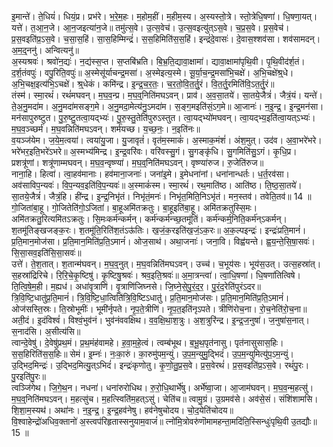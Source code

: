 

  
इ॒मान्ते॑। ते॒धियं॑। धियं॒प्र। प्रभ॑रे। भ॒रे॒म॒हः। म॒होम॒हीं। म॒हीम॒स्य। अ॒स्यस्तो॒त्रे। स्तो॒त्रेधि॒षणा॑। धि॒षणा॒यत्। यत्ते॑। त॒आ॒न॒जे। आ॒न॒जइत्या॑न॒जे॥ तमु॑त्स॒वे। उ॒त्स॒वेच॑। उ॒त्स॒वइत्यु॑त्ऽस॒वे। च॒प्र॒स॒वे। प्र॒स॒वेच॑। प्र॒स॒वइति॑प्र॒ऽस॒वे। च॒सा॒स॒हिं। सा॒स॒हिम्मिन्द्रं॑। स॒स॒हिमिति॑स॒स॒हिं। इन्द्रं॑दे॒वासः॑। दे॒वास॒श्शव॑सा। शव॑सामदन्। अ॒म॒द्॒ननु॑। अन्वित्यनु॑॥  
अ॒स्यश्रवः॑। श्रवो॑न॒द्यः॑। न॒द्य॑स्स॒प्त। स॒प्तबि॑भ्रति। बि॒भ्र॒ति॒द्यावा॒क्षामा॑। द्यावा॒क्षामा॑पृथि॒वी। पृ॒थि॒वीद॑र्श॒तं। द॒र्श॒तंवपुः॑। वपु॒रिति॒वपुः॑॥ अ॒स्मेसू॑र्याचन्द्र॒मसा॑। अ॒स्मेइत्य॒स्मे। सू॒र्या॒च॒न्द्र॒मसा॑भि॒चक्षे॑। अ॒भि॒चक्षे॑श्र्॒धे। अ॒भि॒चक्ष॒इत्य॑भि॒ऽचक्षे॑। श्र्॒धेकं। कमि॑न्द्र। इ॒न्द्र॒च॒र॒तः॒। च॒र॒तो॒वि॒त॒र्तु॒रं। वि॒त॒र्तु॒रमिति॑वि॒ऽत॒र्तु॒रं॥  
तंस्म॑। स्मा॒रथं॑। रथं॑मघवन्। म॒घ॒व॒न्प्र। म॒घ॒व्॒निति॑मघऽवन्। प्राव॑। अ॒व॒सा॒तये॑। सा॒तये॒जैत्रं॑। जैत्रं॒यं। यन्ते॑। ते॒अ॒नु॒मदा॑म। अ॒नु॒मदा॑मसङ्ग॒मे। अ॒नु॒मदा॒मेत्य॑नु॒ऽमदा॑म। स॒ङ्ग॒मइति॑सं॒ऽग॒मे॥ आ॒जानः॑। न॒इ॒न्द्र॒। इ॒न्द्र॒मन॑सा। मन॑सापुरुष्टुत। पु॒रु॒ष्टु॒तत्वा॒यद्भ्यः॑। पु॒रु॒स्तु॒तेति॑पुरुऽस्तुत। त्वा॒यद्भ्यो॑मघवन्। त्वा॒यद्भ्य॒इति॑त्वा॒यत्ऽभ्यः॑। म॒घ॒व॒ञ्च्छर्म॑। म॒घ॒वन्निति॑मघऽवन्। शर्म॑यच्छ। य॒च्छ॒नः॒। न॒इति॑नः॥  
व॒यञ्ज॑येम। ज॒ये॒म॒त्वया॑। त्वया॑यु॒जा। यु॒जावृतं॑। वृत॑म॒स्माकं॑। अ॒स्माक॒मंशं॑। अंश॒मुत्। उद॑व। अ॒वा॒भरे॑भरे। भरे॑भर॒इति॒भरे॑ऽभरे॥ अ॒स्मभ्य॑मिन्द्र। इ॒न्द्र॒वरि॑वः। वरि॑वस्सु॒गं। सु॒गङ्कृ॑धि। सु॒गमिति॑सु॒ऽगं। कृ॒धि॒प्र। प्रशत्रू॑णां। शत्रू॑णाम्मघवन्। म॒घ॒व॒न्वृष्ण्या॑। म॒घ॒व्॒निति॑मघऽवन्। वृष्ण्या॑रुज। रु॒जेति॑रुज॥  
नाना॒हि। हित्वा॑। त्वा॒हव॑मानाः। हव॑माना॒जनाः॑। जना॑इ॒मे। इ॒मेधना॑नां। धना॑नान्धर्तः। ध॒र्त॒रव॑सा। अव॑साविप॒न्यवः॑। वि॒प॒न्यव॒इति॑वि॒प॒न्यवः॑॥ अ॒स्माकं॑स्म। स्मा॒रथं॑। रथ॒माति॑ष्ठ। आति॑ष्ठ। ति॒ष्ठ॒सा॒तये॑। सा॒तये॒जैत्रं॑। जैत्रं॒हि। ही॑न्द्र। इ॒न्द्र॒निभृ॑तं। निभृ॑तं॒मनः॑। निभृ॑त॒मिति॒निऽभृ॑तं। मन॒स्तव॑। तवेति॒तव॑॥ 14 ॥  
गो॒जिता॑बा॒हू। गो॒जितेति॑गो॒ऽजिता॑। बा॒हूअमि॑तक्रतुः। बा॒हूइति॑बा॒हू। अमि॑तक्रतुस्सि॒मः। अमि॑तक्रतु॒रित्यमि॑तऽक्रतुः। सि॒मःकर्म॑न्कर्मन्। कर्म॑न्कर्मन्च्छ॒तमू॑तिं। कर्म॑न्कर्म्॒निति॒कर्म॑न्ऽकर्मन्। श॒तमू॑तिङ्खजङ्क॒रः। श॒तमू॑ति॒रिति॑श॒तंऽऊ॑तिः। ख॒जं॒क॒रइति॑ख॒जं॒ऽक॒रः॥ अ॒क॒ल्पइन्द्रः॑। इन्द्रः॑प्रति॒मानं॑। प्र॒ति॒मान॒मोज॑सा। प्र॒ति॒मान॒मिति॑प्र॒ति॒ऽमानं॑। ओज॒साथ॑। अथा॒जनाः॑। जना॒वि। विह्व॑यन्ते। ह्व॒य॒न्ते॒सि॒षा॒सवः॑। सि॒सा॒सव॒इति॑सि॒सा॒सवः॑॥  
उत्ते॑। ते॒श॒तात्। श॒तान्म॑घवन्। म॒घ॒व्॒नुत्। म॒घ॒वन्निति॑मघऽवन्। उच्च॑। च॒भूय॑सः। भूय॑स॒उत्। उत्स॒हस्रा॑त्। स॒हस्रा॑द्रिरिचे। रि॒रि॒चे॒कृ॒ष्टिषु॑। कृ॒ष्टिषु॒श्रवः॑। श्रव॒इति॒श्रवः॑॥ अ॒मा॒त्रन्त्वा॑। त्वा॒धि॒षणा॑। धि॒षणा॑तित्विषे। ति॒त्वि॒षे॒म॒ही। म॒ह्यध॑। अधा॑वृ॒त्राणि॑। वृ॒त्राणि॑जिघ्नसे। जि॒घ्ने॒से॒पु॒रं॒द॒र॒। पु॒रं॒द॒रेति॑पुरंऽदर॥  
त्रि॒वि॒ष्टि॒धातु॑प्र॒ति॒मानं॑। त्रि॒वि॒ष्टि॒धा॒त्विति॑त्रि॒वि॒ष्टिऽधातु॑। प्र॒ति॒मान॒मोज॑सः। प्र॒ति॒मान॒मिति॑प्र॒ति॒ऽमानं॑। ओज॑सस्ति॒स्रः। ति॒स्रोभूमीः॑। भूमी॑र्नृपते। नृ॒प॒ते॒त्रीणि॑। नृ॒प॒त॒इति॑नृऽपते। त्रीणि॑रोच॒ना। रो॒च॒नेति॑रो॒च॒ना॥ अती॒दं। इ॒दंविश्वं॑। विश्वं॒भुव॑नं। भुव॑नंववक्षिथ। व॒व॒क्षि॒था॒श॒त्रुः। अ॒श॒त्रुरि॑न्द्र। इ॒न्द्र॒ज॒नुषा॑। ज॒नुषा॑स॒नात्। स॒नाद॑सि। अ॒सीत्य॑सि॥  
त्वान्दे॒वेषु॑। दे॒वेषु॑प्रथ॒मं। प्र॒थ॒मंह॑वामहे। ह॒वा॒म॒हे॒त्वं। त्वम्ब॑भूथ। ब॒भू॒थ॒पृत॑नासु। पृत॑नासुसास॒हिः। स॒स॒हिरिति॑स॒स॒हिः॥ सेमं। इ॒म्नः॑। नः॒का॒रुं। का॒रुमु॑पम॒न्युं। उ॒प॒म॒न्युमु॒द्भिदं॑। उ॒प॒म॒न्युमित्यु॑प॒ऽम॒न्युं। उ॒द्भिद॒मिन्द्रः॑। उ॒द्भिद॒मित्यु॒त्ऽभिदं॑। इन्द्रः॑कृणोतु। कृ॒णो॒तु॒प्र॒स॒वे। प्र॒स॒वेरथं॑। प्र॒स॒वइति॑प्र॒ऽस॒वे। रथं॑पु॒रः। पु॒रइति॑पु॒रः॥  
त्वञ्जि॑गेथ। जि॒गे॒थ॒न। नधना॑। धना॑रुरोधिथ। रु॒रो॒धि॒थार्भे॑षु। अर्भे॑ष्वा॒जा। आ॒जाम॑घवन्। म॒घ॒व॒न्म॒हत्सु॑। म॒घ॒व्॒निति॑मघऽवन्। म॒हत्सु॑च। म॒हत्स्विति॑म॒हत्ऽसु॑। चेति॑च॥ त्वामु॒ग्रं। उ॒ग्रमव॑से। अव॑से॒सं। संशि॑शामसि। शि॒शा॒म॒स्यथ॑। अथा॑नः। न॒इ॒न्द्र॒। इ॒न्द्र॒हव॑नेषु। हव॑नेषुचोदय। चो॒द॒येति॑चोदय॥  
वि॒श्वाहेन्द्रो॑अधिव॒क्तानो॑ अ॒स्त्वप॑रिहृतास्सनुयाम॒वाजं॑॥ त्नो॑मि॒त्रोवरु॑णॊमामहन्ता॒मदि॑ति॒स्सिन्धुः॑पृथि॒वी उ॒तद्यौः॥ 15 ॥  
